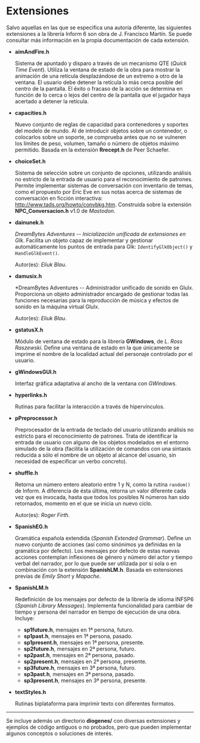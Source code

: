 
# Extensiones

Salvo aquellas en las que se especifica una autoría diferente, las siguientes extensiones a la librería Inform 6 son obra de J. Francisco Martín. Se puede consultar más información en la propia documentación de cada extensión.

- **aimAndFire.h**

   Sistema de apuntado y disparo a través de un mecanismo QTE (*Quick Time Event*). Utiliza la ventana de estado de la obra para mostrar la animación de una retícula desplazándose de un extremo a otro de la ventana. El usuario debe detener la retícula lo más cerca posible del centro de la pantalla. El éxito o fracaso de la acción se determina en función de lo cerca o lejos del centro de la pantalla que el jugador haya acertado a detener la retícula.

- **capacities.h**

   Nuevo conjunto de reglas de capacidad para contenedores y soportes del modelo de mundo. Al de introducir objetos sobre un contenedor, o colocarlos sobre un soporte, se comprueba antes que no se vulneren los límites de peso, volumen, tamaño o número de objetos máximo permitido. Basada en la extensión **Rrecept.h** de Peer Schaefer.

- **choiceSet.h**

   Sistema de selección sobre un conjunto de opciones, utilizando análisis no estricto de la entrada de usuario para el reconocimiento de patrones. Permite implementar sistemas de conversación con inventario de temas, como el propuesto por Eric Eve en sus notas acerca de sistemas de conversación en ficción interactiva: <http://www.tads.org/howto/convbkg.htm>. Construída sobre la extensión **NPC_Conversacion.h** v1.0 de *Mastodon*.

- **dainunek.h**

   *DreamBytes Adventures -- Inicialización unificada de extensiones en Glk*. Facilita un objeto capaz de implementar y gestionar automáticamente los puntos de entrada para Glk: ``IdentifyGlkObject()`` y ``HandleGlkEvent()``.

   Autor(es): *Eliuk Blau*.

- **damusix.h**

   *DreamBytes Adventures -- Administrador unificado de sonido en Glulx. Proporciona un objeto administrador encargado de gestionar todas las funciones necesarias para la reproducción de música y efectos de sonido en la máquina virtual Glulx.

   Autor(es): *Eliuk Blau*.

- **gstatusX.h**

   Módulo de ventana de estado para la librería **GWindows**, de *L. Ross Raszewski*. Define una ventana de estado en la que únicamente se imprime el nombre de la localidad actual del personaje controlado por el usuario.

- **gWindowsGUI.h**

   Interfaz gráfica adaptativa al ancho de la ventana con *GWindows*.

- **hyperlinks.h**

   Rutinas para facilitar la interacción a través de hipervínculos.

- **pPreprocessor.h**

   Preprocesador de la entrada de teclado del usuario utilizando análisis no estricto para el reconocimiento de patrones. Trata de identificar la entrada de usuario con alguno de los objetos modelados en el entorno simulado de la obra (facilita la utilización de comandos con una sintaxis reducida a sólo el nombre de un objeto al alcance del usuario, sin necesidad de especificar un verbo concreto).

- **shuffle.h**

   Retorna un número entero aleatorio entre 1 y N, como la rutina `random()` de Inform. A diferencia de ésta última, retorna un valor diferente cada vez que es invocada, hasta que todos los posibles N números han sido retornados, momento en el que se inicia un nuevo ciclo.

   Autor(es): *Roger Firth*.

- **SpanishEG.h**

   Gramática española extendida (*Spanish Extended Grammar*). Define un nuevo conjunto de acciones (así como sinónimos ya definidas en la gramática por defecto). Los mensajes por defecto de estas nuevas acciones contemplan inflexiones de género y número del actor y tiempo verbal del narrador, por lo que puede ser utilizada por si sola o en combinación con la extensión **SpanishLM.h**. Basada en extensiones previas de *Emily Short* y *Mapache*.

- **SpanishLM.h**

   Redefinición de los mensajes por defecto de la librería de idioma INFSP6 (*Spanish Library Messages*). Implementa funcionalidad para cambiar de tiempo y persona del narrador en tiempo de ejecución de una obra. Incluye:

  + **sp1future.h**, mensajes en 1ª persona, futuro.
  + **sp1past.h**, mensajes en 1ª persona, pasado.
  + **sp1present.h**, mensajes en 1ª persona, presente.
  + **sp2future.h**, mensajes en 2ª persona, futuro.
  + **sp2past.h**, mensajes en 2ª persona, pasado.
  + **sp2present.h**, mensajes en 2ª persona, presente.
  + **sp3future.h**, mensajes en 3ª persona, futuro.
  + **sp3past.h**, mensajes en 3ª persona, pasado.
  + **sp3present.h**, mensajes en 3ª persona, presente.

- **textStyles.h**

   Rutinas biplataforma para imprimir texto con diferentes formatos.

***

Se incluye además un directorio **diogenes/** con diversas extensiones y ejemplos de código antiguos o no probados, pero que pueden implementar algunos conceptos o soluciones de interés.
